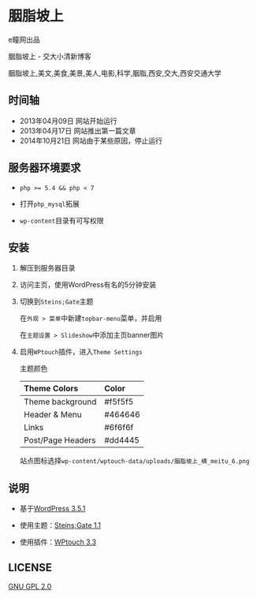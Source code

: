 # 胭脂坡上

e瞳网出品

胭脂坡上 - 交大小清新博客

胭脂坡上,美文,美食,美景,美人,电影,科学,胭脂,西安,交大,西安交通大学

## 时间轴

* 2013年04月09日 网站开始运行
* 2013年04月17日 网站推出第一篇文章
* 2014年10月21日 网站由于某些原因，停止运行

## 服务器环境要求

* `php >= 5.4 && php < 7`

* 打开`php_mysql`拓展

* `wp-content`目录有可写权限

## 安装

1. 解压到服务器目录

2. 访问主页，使用WordPress有名的5分钟安装

3. 切换到`Steins;Gate`主题

    在`外观 > 菜单`中新建`topbar-menu`菜单，并启用

    在`主题设置 > Slideshow`中添加主页banner图片

4. 启用`WPtouch`插件，进入`Theme Settings`

    主题颜色

    |   Theme Colors    |  Color  |
    |:------------------|:--------|
    | Theme background  | #f5f5f5 |
    | Header & Menu     | #464646 |
    | Links             | #6f6f6f |
    | Post/Page Headers | #dd4445 |

    站点图标选择`wp-content/wptouch-data/uploads/胭脂坡上_横_meitu_6.png`

## 说明

* 基于[WordPress 3.5.1](https://codex.wordpress.org/Version_3.5.1)

* 使用主题：[Steins;Gate 1.1](https://otakism.com/wordpress-theme-steins-gate/)

* 使用插件：[WPtouch 3.3](http://www.wptouch.com/)

## LICENSE

[GNU GPL 2.0](www.gnu.org/licenses/gpl-2.0.html)
